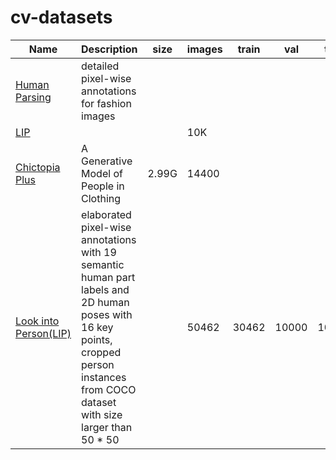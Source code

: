 # cv-datasets

|Name|Description|size|images|train|val|test|Download|
|---|---|---|---|---|---|---|---|
|[Human Parsing](https://github.com/lemondan/HumanParsing-Dataset)|detailed pixel-wise annotations for fashion images||||||[BaiduDisk(kjgk)]( http://pan.baidu.com/s/1qY8bToS)|
|[LIP](https://vuhcs.github.io/)|||10K|||||
|[Chictopia Plus](http://files.is.tue.mpg.de/classner/gp/)|A Generative Model of People in Clothing|2.99G|14400|||||
|[Look into Person(LIP)](http://47.100.21.47:9999/index.php)|elaborated pixel-wise annotations with 19 semantic human part labels and 2D human poses with 16 key points, cropped person instances from COCO dataset with size larger than 50 * 50||50462|30462|10000|10000|[GoogleDrive](https://drive.google.com/drive/folders/0BzvH3bSnp3E9ZW9paE9kdkJtM3M?usp=sharing) [BaiduDisk](http://pan.baidu.com/s/1nvqmZBN)|
